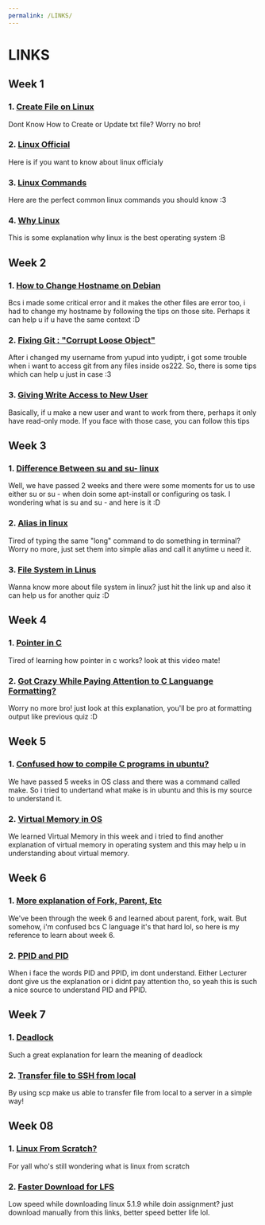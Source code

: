 ```yaml
---
permalink: /LINKS/
---
```


# LINKS

## Week 1
### 1. [Create File on Linux](https://phoenixnap.com/kb/how-to-create-a-file-in-linux)
Dont Know How to Create or Update txt file? Worry no bro!

### 2. [Linux Official](https://www.linux.org/)
Here is if you want to know about linux officialy

### 3. [Linux Commands](https://www.digitalocean.com/community/tutorials/linux-commands)
Here are the perfect common linux commands you should know :3

### 4. [Why Linux](ristek.link/why-linux)
This is some explanation why linux is the best operating system :B

## Week 2
### 1. [How to Change Hostname on Debian](https://phoenixnap.com/kb/ubuntu-20-04-change-hostname)
Bcs i made some critical error and it makes the other files are error too, i had to change my hostname by following the tips on those site. Perhaps it can help u if u have the same context :D

### 2. [Fixing Git : "Corrupt Loose Object"](https://stackoverflow.com/questions/4254389/git-corrupt-loose-object)
After i changed my username from yupud into yudiptr, i got some trouble when i want to access git from any files inside os222. So, there is some tips which can help u just in case :3

### 3. [Giving Write Access to New User](https://askubuntu.com/questions/402980/give-user-write-access-to-folder)
Basically, if u make a new user and want to work from there, perhaps it only have read-only mode. If you face with those case, you can follow this tips

## Week 3
### 1. [Difference Between su and su- linux](https://www.tecmint.com/difference-between-su-and-su-commands-in-linux/)
Well, we have passed 2 weeks and there were some moments for us to use either su or su - when doin some apt-install or configuring os task. I wondering what is su and su - and here is it :D

### 2. [Alias in linux](https://phoenixnap.com/kb/linux-alias-command#:~:text=In%20Linux%2C%20an%20alias%20is,and%20avoiding%20potential%20spelling%20errors.)
Tired of typing the same "long" command to do something in terminal? Worry no more, just set them into simple alias and call it anytime u need it.

### 3. [File System in Linus](https://opensource.com/life/16/10/introduction-linux-filesystems)
Wanna know more about file system in linux? just hit the link up and also it can help us for another quiz :D

## Week 4
### 1. [Pointer in C](https://www.youtube.com/watch?v=2ybLD6_2gKM)
Tired of learning how pointer in c works? look at this video mate!

### 2. [Got Crazy While Paying Attention to C Languange Formatting?](https://www.cs.fsu.edu/~myers/c++/notes/c_io.html)
Worry no more bro! just look at this explanation, you'll be pro at formatting output like previous quiz :D

## Week 5
### 1. [Confused how to compile C programs in ubuntu?](https://www.javatpoint.com/linux-make-command)
We have passed 5 weeks in OS class and there was a command called make. So i tried to undertand what make is in ubuntu and this is my source to understand it.

### 2. [Virtual Memory in OS](https://www.techtarget.com/searchstorage/definition/virtual-memory#:~:text=Virtual%20memory%20is%20a%20common,(RAM)%20to%20disk%20storage.)
We learned Virtual Memory in this week and i tried to find another explanation of virtual memory in operating system and this may help u in understanding about virtual memory.

## Week 6
### 1. [More explanation of Fork, Parent, Etc](https://www.geeksforgeeks.org/fork-system-call/)
We've been through the week 6 and learned about parent, fork, wait. But somehow, i'm confused bcs C language it's that hard lol, so here is my reference to learn about week 6.

### 2. [PPID and PID](https://delightlylinux.wordpress.com/2012/06/25/what-is-pid-and-ppid/)
When i face the words PID and PPID, im dont understand. Either Lecturer dont give us the explanation or i didnt pay attention tho, so yeah this is such a nice source to understand PID and PPID.

## Week 7
### 1. [Deadlock](https://www.geeksforgeeks.org/introduction-of-deadlock-in-operating-system/)
Such a great explanation for learn the meaning of deadlock

### 2. [Transfer file to SSH from local](https://unix.stackexchange.com/questions/106480/how-to-copy-files-from-one-machine-to-another-using-ssh)
By using scp make us able to transfer file from local to a server in a simple way!

## Week 08
### 1. [Linux From Scratch?](https://www.linuxfromscratch.org/)
For yall who's still wondering what is linux from scratch

### 2. [Faster Download for LFS](https://ftp.osuosl.org/pub/lfs/lfs-packages/11.2/)
Low speed while downloading linux 5.1.9 while doin assignment? just download manually from this links, better speed better life lol.
